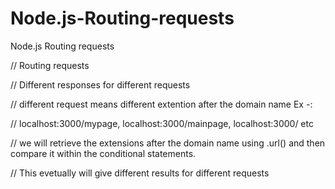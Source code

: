 # Node.js-Routing-requests
Node.js Routing requests


// Routing requests

// Different responses for different requests

// different request means different extention after the domain name   Ex -:

// localhost:3000/mypage, localhost:3000/mainpage, localhost:3000/ etc


// we will retrieve the extensions after the domain name using .url() and then compare it within the conditional statements.


// This evetually will give different results for different requests
